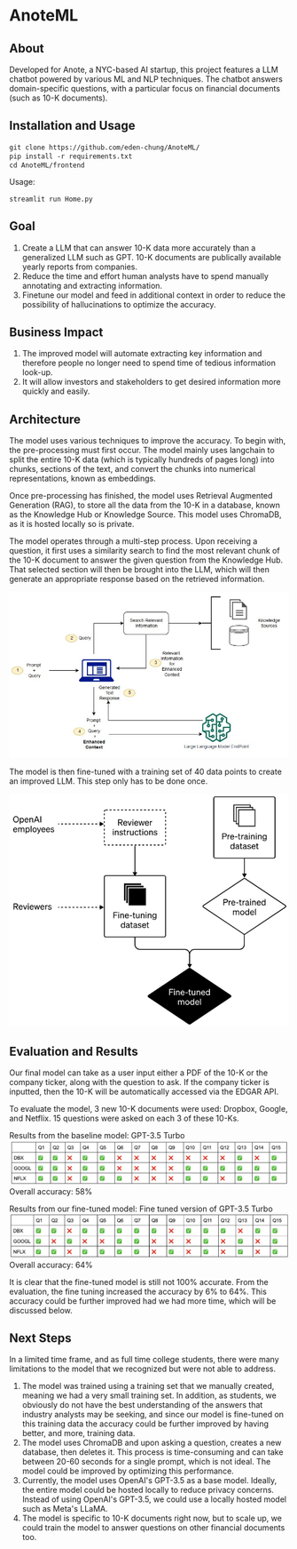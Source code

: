 # AnoteML
## About
Developed for Anote, a NYC-based AI startup, this project features a LLM chatbot powered by various ML and NLP techniques. The chatbot answers domain-specific questions, with a particular focus on financial documents (such as 10-K documents).


## Installation and Usage
```
git clone https://github.com/eden-chung/AnoteML/
pip install -r requirements.txt
cd AnoteML/frontend
```
Usage:
```
streamlit run Home.py
```

## Goal
1. Create a LLM that can answer 10-K data more accurately than a generalized LLM such as GPT. 10-K documents are publically available yearly reports from companies.
2. Reduce the time and effort human analysts have to spend manually annotating and extracting information.
3. Finetune our model and feed in additional context in order to reduce the possibility of hallucinations to optimize the accuracy.

## Business Impact
1. The improved model will automate extracting key information and therefore people no longer need to spend time of tedious information look-up.
2. It will allow investors and stakeholders to get desired information more quickly and easily.



## Architecture

The model uses various techniques to improve the accuracy. To begin with, the pre-processing must first occur. The model mainly uses langchain to split the entire 10-K data (which is typically hundreds of pages long) into chunks, sections of the text, and convert the chunks into numerical representations, known as embeddings.

Once pre-processing has finished, the model uses Retrieval Augmented Generation (RAG), to store all the data from the 10-K in a database, known as the Knowledge Hub or Knowledge Source. This model uses ChromaDB, as it is hosted locally so is private. 
 
The model operates through a multi-step process. Upon receiving a question, it first uses a similarity search to find the most relevant chunk of the 10-K document to answer the given question from the Knowledge Hub. That selected section will then be brought into the LLM, which will then generate an appropriate  response based on the retrieved information.

<img src="Images/RAG.png" width="600px">

The model is then fine-tuned with a training set of 40 data points to create an improved LLM. This step only has to be done once.

<img src="Images/fine_tuning_diagram.png" width="600px">


## Evaluation and Results
Our final model can take as a user input either a PDF of the 10-K or the company ticker, along with the question to ask. If the company ticker is inputted, then the 10-K will be automatically accessed via the EDGAR API.

To evaluate the model, 3 new 10-K documents were used: Dropbox, Google, and Netflix. 15 questions were asked on each 3 of these 10-Ks.

Results from the baseline model: GPT-3.5 Turbo
<img src="Images/gpt_eval.png">
Overall accuracy: 58%

Results from our fine-tuned model: Fine tuned version of GPT-3.5 Turbo
<img src="Images/finetuned_eval.png">
Overall accuracy: 64%

It is clear that the fine-tuned model is still not 100% accurate. From the evaluation, the fine tuning increased the accuracy by 6% to 64%. This accuracy could be further improved had we had more time, which will be discussed below.



## Next Steps
In a limited time frame, and as full time college students, there were many limitations to the model that we recognized but were not able to address.

1. The model was trained using a training set that we manually created, meaning we had a very small training set. In addition, as students, we obviously do not have the best understanding of the answers that industry analysts may be seeking, and since our model is fine-tuned on this training data the accuracy could be further improved by having better, and more, training data.
2. The model uses ChromaDB and upon asking a question, creates a new database, then deletes it. This process is time-consuming and can take between 20-60 seconds for a single prompt, which is not ideal. The model could be improved by optimizing this performance.
3. Currently, the model uses OpenAI's GPT-3.5 as a base model. Ideally, the entire model could be hosted locally to reduce privacy concerns. Instead of using OpenAI's GPT-3.5, we could use a locally hosted model such as Meta's LLaMA.
4. The model is specific to 10-K documents right now, but to scale up, we could train the model to answer questions on other financial documents too. 


